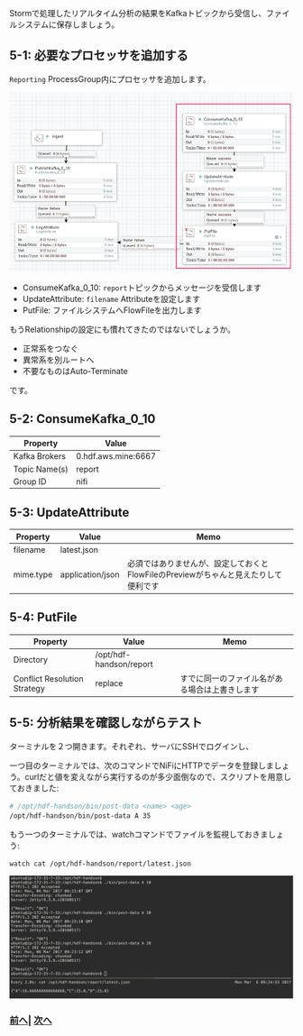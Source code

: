 Stormで処理したリアルタイム分析の結果をKafkaトピックから受信し、ファイルシステムに保存しましょう。

## 5-1: 必要なプロセッサを追加する

`Reporting` ProcessGroup内にプロセッサを追加します。

![](https://github.com/ijokarumawak/hdf-tutorials-ja/blob/master/images/nifi/consume-kafka/flow.png)

- ConsumeKafka_0_10: `report`トピックからメッセージを受信します
- UpdateAttribute: `filename` Attributeを設定します
- PutFile: ファイルシステムへFlowFileを出力します

もうRelationshipの設定にも慣れてきたのではないでしょうか。

- 正常系をつなぐ
- 異常系を別ルートへ
- 不要なものはAuto-Terminate

です。

## 5-2: ConsumeKafka_0_10

| Property | Value |
|----------|-------|
| Kafka Brokers | 0.hdf.aws.mine:6667 |
| Topic Name(s) | report |
| Group ID | nifi |

## 5-3: UpdateAttribute

| Property | Value | Memo |
|----------|-------|------|
| filename | latest.json | |
| mime.type | application/json | 必須ではありませんが、設定しておくとFlowFileのPreviewがちゃんと見えたりして便利です |

## 5-4: PutFile

| Property | Value | Memo |
|----------|-------|------|
| Directory | /opt/hdf-handson/report | |
| Conflict Resolution Strategy | replace | すでに同一のファイル名がある場合は上書きします |

## 5-5: 分析結果を確認しながらテスト

ターミナルを２つ開きます。それぞれ、サーバにSSHでログインし、

一つ目のターミナルでは、次のコマンドでNiFiにHTTPでデータを登録しましょう。curlだと値を変えながら実行するのが多少面倒なので、スクリプトを用意しておきました:

```bash
# /opt/hdf-handson/bin/post-data <name> <age>
/opt/hdf-handson/bin/post-data A 35
```

もう一つのターミナルでは、watchコマンドでファイルを監視しておきましょう:

```bash
watch cat /opt/hdf-handson/report/latest.json
```

![](https://github.com/ijokarumawak/hdf-tutorials-ja/blob/master/images/nifi/consume-kafka/test.png)

### [前へ](tutorial-4.md)| [次へ](tutorial-6.md)

